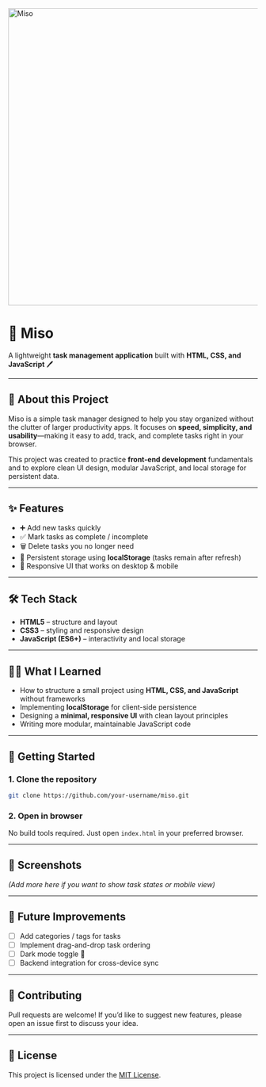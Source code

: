 <img width="900" height="600" alt="Miso" src="https://github.com/user-attachments/assets/8134d958-856c-4f73-9911-28adc20cd61e" />

# 📝 Miso
A lightweight **task management application** built with **HTML, CSS, and JavaScript** 🖊️  

---

## 📖 About this Project
Miso is a simple task manager designed to help you stay organized without the clutter of larger productivity apps. It focuses on **speed, simplicity, and usability**—making it easy to add, track, and complete tasks right in your browser.  

This project was created to practice **front-end development** fundamentals and to explore clean UI design, modular JavaScript, and local storage for persistent data.

---

## ✨ Features
- ➕ Add new tasks quickly  
- ✅ Mark tasks as complete / incomplete  
- 🗑️ Delete tasks you no longer need  
- 💾 Persistent storage using **localStorage** (tasks remain after refresh)  
- 📱 Responsive UI that works on desktop & mobile  

---

## 🛠️ Tech Stack
- **HTML5** – structure and layout  
- **CSS3** – styling and responsive design  
- **JavaScript (ES6+)** – interactivity and local storage  

---

## 🧑‍💻 What I Learned
- How to structure a small project using **HTML, CSS, and JavaScript** without frameworks  
- Implementing **localStorage** for client-side persistence  
- Designing a **minimal, responsive UI** with clean layout principles  
- Writing more modular, maintainable JavaScript code

---

## 🚀 Getting Started
### 1. Clone the repository
```bash
git clone https://github.com/your-username/miso.git
```

### 2. Open in browser  
No build tools required. Just open `index.html` in your preferred browser.  

---

## 📸 Screenshots
*(Add more here if you want to show task states or mobile view)*

---

## 📌 Future Improvements
- [ ] Add categories / tags for tasks  
- [ ] Implement drag-and-drop task ordering  
- [ ] Dark mode toggle 🌙  
- [ ] Backend integration for cross-device sync  

---

## 🤝 Contributing
Pull requests are welcome! If you’d like to suggest new features, please open an issue first to discuss your idea.  

---

## 📄 License
This project is licensed under the [MIT License](LICENSE).  
